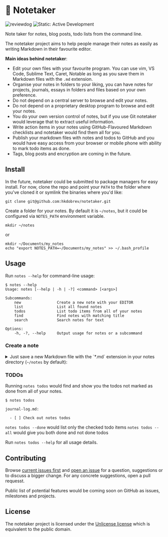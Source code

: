 # 📝 Notetaker
![reviewdog](https://github.com/hkdobrev/notetaker/workflows/reviewdog/badge.svg) ![Static: Active Development](https://img.shields.io/badge/Status-Active%20Development-important.svg?style=flat)


Note taker for notes, blog posts, todo lists from the command line.

The notetaker project aims to help people manage their notes as easily as writing Markdown in their favourite editor.

**Main ideas behind notetaker**:

- Edit your own files with your favourite program. You can use vim, VS Code, Sublime Text, Caret, Notable as long as you save them in Markdown files with the `.md` extension.
- Organise your notes in folders to your liking, you can have notes for projects, journals, essays in folders and files based on your own preference.
- Do not depend on a central server to browse and edit your notes.
- Do not depend on a proprietary desktop program to browse and edit your notes.
- You do your own version control of notes, but if you use Git notetaker would leverage that to extract useful information.
- Write action items in your notes using GitHub-Flavoured Markdown checklists and notetaker would find them all for you.
- Publish your markdown files with notes and todos to GitHub and you would have easy access from your browser or mobile phone with ability to mark todo items as done.
- Tags, blog posts and encryption are coming in the future.

## Install

In the future, notetaker could be submitted to package managers for easy install.
For now, clone the repo and point your `PATH` to the folder where you've cloned it or symlink the binaries where you'd like:

```shell
git clone git@github.com:hkdobrev/notetaker.git
```

Create a folder for your notes. By default it is `~/notes`, but it could be configured via `NOTES_PATH` environment variable.
```shell
mkdir ~/notes
```
or
```shell
mkdir ~/Documents/my_notes
echo "export NOTES_PATH=~/Documents/my_notes" >> ~/.bash_profile
```

## Usage

Run `notes --help` for command-line usage:
```shell
$ notes --help
Usage: notes [--help | -h | -?] <command> [<args>]

Subcommands:
    new                Create a new note with your EDITOR
    list               List all found notes
    todos              List todo items from all of your notes
    find               Find notes with matching title
    search             Search notes for text

Options:
    -h, -?, --help     Output usage for notes or a subcommand
```

### Create a note

<details>
<summary>Just save a new Markdown file with the `*.md` extension in your notes directory (<code>~/notes</code> by default):</summary>
<pre><code class="language-shell">
cat > ~/notes/journal-log.md &lt;&lt;EOF
# My first journal log
Here are some action items:
- [ ] Install notetaker
- [ ] Check out notes todos
EOF
</code></pre>
</details>

### TODOs

Running `notes todos` would find and show you the todos not marked as done from all of your notes.

```shell
$ notes todos

journal-log.md:

  - [ ] Check out notes todos
```

`notes todos --done` would list only the checked todo items
`notes todos --all` would give you both done and not done todos

Run `notes todos --help` for all usage details.

## Contributing

Browse [current issues first](https://github.com/hkdobrev/notetaker/issues) and [open an issue](https://github.com/hkdobrev/notetaker/issues/new) for a question, suggestions or to discuss a bigger change. For any concrete suggestions, open a pull requesst.

Public list of potential features would be coming soon on GitHub as issues, milestones and projects.

## License

The notetaker project is licensed under the [Unlicense license](LICENSE) which is equivalent to the public domain.
